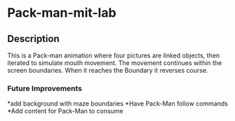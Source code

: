 # Pack-man-mit-lab
## Description
This is a Pack-man animation where four pictures are linked objects, then iterated to simulate mouth movement. The movement continues within the screen boundaries. When it reaches the Boundary it reverses course.
### Future Improvements
*add background with maze boundaries
*Have Pack-Man follow commands
*Add content for Pack-Man to consume
